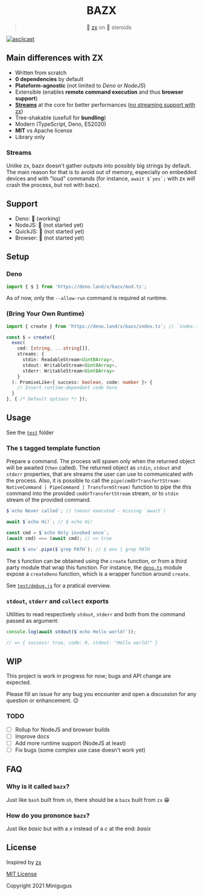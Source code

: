 <center>
<h1>BAZX</h1>

> 🐚️ [zx](https://github.com/google/zx) on 💊️ steroids
</center>

[![asciicast](https://asciinema.org/a/ydfYbBXFyDDyDOeSPormkjEo6.svg)](https://asciinema.org/a/ydfYbBXFyDDyDOeSPormkjEo6)

## Main differences with ZX

 * Written from scratch
 * **0 dependencies** by default
 * **Plateform-agnostic** (not limited to *Deno* or *NodeJS*)
 * Extensible (enables **remote command execution** and thus **browser support**)
 * [**Streams**](#streams) at the core for better performances ([no streaming support with zx](https://github.com/google/zx/issues/14#issuecomment-841672494))
 * Tree-shakable (usefull for **bundling**)
 * Modern (TypeScript, Deno, ES2020)
 * **MIT** vs Apache license
 * Library only

### Streams

Unlike zx, bazx doesn't gather outputs into possibly big strings by default. The main reason for that is to avoid out of memory, especially on embedded devices and with "loud" commands (for instance, ``await $`yes`;`` with zx *will* crash the process, but not with bazx).

## Support

 * Deno: 🐥️ (working)
 * NodeJS: 🥚️ (not started yet)
 * QuickJS: 🥚️ (not started yet)
 * Browser: 🥚️ (not started yet)

## Setup

### Deno

```js
import { $ } from 'https://deno.land/x/bazx/mod.ts';
```

As of now, only the `--allow-run` command is required at runtime.

### (Bring Your Own Runtime)

```ts
import { create } from 'https://deno.land/x/bazx/index.ts'; // `index.ts` is isomorphic, `mod.ts` is Deno only

const $ = create({
  exec(
    cmd: [string, ...string[]],
    streams: {
      stdin: ReadableStream<Uint8Array>,
      stdout: WritableStream<Uint8Array>,
      stderr: WritableStream<Uint8Array>
    }
  ): PromiseLike<{ success: boolean, code: number }> {
    // Insert runtime-dependant code here
  }
}, { /* Default options */ });
```

## Usage

See the [`test`](test/) folder

### The `$` tagged template function

Prepare a command. The process will spawn only when the returned object will be awaited (`then` called). The returned object as `stdin`, `stdout` and `stderr` properties, that are streams the user can use to communicated with the process. Also, it is possible to call the `pipe(cmdOrTransfertStream: NativeCommand | PipeCommand | TransformStream)` function to pipe the *this* command into the provided `cmdOrTransfertStream` stream, or to `stdin` stream of the provided command.

```js
$`echo Never called`; // (never executed - missing `await`)

await $`echo Hi!`; // $ echo Hi!

const cmd = $`echo Only invoked once`;
(await cmd) === (await cmd); // => true

await $`env`.pipe($`grep PATH`); // $ env | grep PATH
```

The `$` function can be obtained using the `create` function, or from a third party module that wrap this function. For instance, the [`deno.ts`](deno.ts) module expose a `createDeno` function, which is a wrapper function around `create`.

See [`test/debug.js`](test/debug.js) for a pratical overview.

### `stdout`, `stderr` and `collect` exports

Utilities to read respectively `stdout`, `stderr` and both from the command passed as argument:

```js
console.log(await stdout($`echo Hello world!`));

// => { success: true, code: 0, stdout: "Hello world!" }
```

## WIP

This project is work in progress for now; bugs and API change are expected.

Please fill an issue for any bug you encounter and open a discussion for any question or enhancement. :wink:

### TODO

 * [ ] Rollup for NodeJS and browser builds
 * [ ] Improve docs
 * [ ] Add more runtime support (NodeJS at least)
 * [ ] Fix bugs (some complex use case doesn't work yet)

## FAQ

### Why is it called `bazx`?

Just like `bash` built from `sh`, there should be a `bazx` built from `zx` 😁️

### How do you prononce `bazx`?

Just like *basic* but with a *x* instead of a *c* at the end: *basix*

## License

Inspired by [zx](https://github.com/google/zx)

[MIT License](LICENSE)

Copyright 2021 Minigugus
